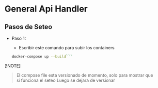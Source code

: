 # General Api Handler

## Pasos de Seteo

- Paso 1:
  - Escribir este comando para subir los containers

  ```bash
  docker-compose up --build```

[!NOTE]
> El compose file esta versionado de momento, solo para mostrar que si funciona el seteo
> Luego se dejara de versionar
